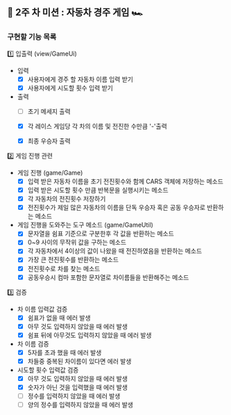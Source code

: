 

## 📌 2주 차 미션 : 자동차 경주 게임 🏎️

### 구현할 기능 목록

1️⃣ 입출력 (view/GameUi)

- 입력 
    - [x] 사용자에게 경주 할 자동차 이름 입력 받기
    - [x] 사용자에게 시도할 횟수 입력 받기

-  출력
    - [ ] 초기 메세지 출력
    - [x] 각 레이스 게임당 각 차의 이름 및 전진한 수만큼 '-'출력
    - [x] 최종 우승자 출력


2️⃣ 게임 진행 관련
    
- 게임 진행 (game/Game)
    - [x] 입력 받은 자동차 이름을 초기 전진횟수와 함께 CARS 객체에 저장하는 메소드
    - [x] 입력 받은 시도할 횟수 만큼 반복문을 실행시키는 메소드
    - [x] 각 자동차의 전진횟수 저장하기
    - [x] 전진횟수가 제일 많은 자동차의 이름을 단독 우승자 혹은 공동 우승자로 반환하는 메소드
    
- 게임 진행을 도와주는 도구 메소드 (game/GameUtil)
    - [x] 문자열을 쉼표 기준으로 구분한후 각 값을 반환하는 메소드
    - [x] 0~9 사이의 무작위 값을 구하는 메소드
    - [x] 각 자동차에서 4이상의 값이 나왔을 때 전진하였음을 반환하는 메소드
    - [x] 가장 큰 전진횟수를 반환하는 메소드
    - [x] 전진횟수로 차를 찾는 메소드
    - [x] 공동우승시 컴마 포함한 문자열로 차이름들을 반환해주는 메소드

3️⃣ 검증

- 차 이름 입력값 검증
    - [x] 쉼표가 없을 때 에러 발생
    - [x] 아무 것도 입력하지 않았을 때 에러 발생
    - [x] 쉼표 뒤에 아무것도 입력하지 않았을 때 에러 발생

- 차 이름 검증
    - [x] 5자를 초과 했을 때 에러 발생
    - [x] 차들중 중복된 차이름이 있다면 에러 발생

- 시도할 횟수 입력값 검증
    - [x] 아무 것도 입력하지 않았을 때 에러 발생
    - [x] 숫자가 아닌 것을 입력했을 때 에러 발생
    - [ ] 정수를 입력하지 않았을 때 에러 발생
    - [ ] 양의 정수를 입력하지 않았을 때 에러 발생
